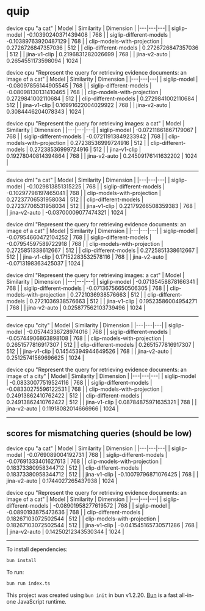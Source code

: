 # quip


device cpu
"a cat"
| Model | Similarity | Dimension |
|---|---|---|
| siglip-model | -0.10390240371439408 | 768 |
| siglip-different-models | -0.10389763920487129 | 768 |
| clip-models-with-projection | 0.2726726847357036 | 512 |
| clip-different-models | 0.2726726847357036 | 512 |
| jina-v1-clip | 0.2196831282026699 | 768 |
| jina-v2-auto | 0.2654551173598094 | 1024 |


device cpu
"Represent the query for retrieving evidence documents: an image of a cat"
| Model | Similarity | Dimension |
|---|---|---|
| siglip-model | -0.08097856144905545 | 768 |
| siglip-different-models | -0.08098130131410465 | 768 |
| clip-models-with-projection | 0.2729841002110684 | 512 |
| clip-different-models | 0.2729841002110684 | 512 |
| jina-v1-clip | 0.16991622004029922 | 768 |
| jina-v2-auto | 0.3084446204078343 | 1024 |


device cpu
"Represent the query for retrieving images: a cat"
| Model | Similarity | Dimension |
|---|---|---|
| siglip-model | -0.07211861867179067 | 768 |
| siglip-different-models | -0.07211913849233942 | 768 |
| clip-models-with-projection | 0.27238536999724916 | 512 |
| clip-different-models | 0.27238536999724916 | 512 |
| jina-v1-clip | 0.19278040814394864 | 768 |
| jina-v2-auto | 0.24509176141632202 | 1024 |


---


device dml
"a cat"
| Model | Similarity | Dimension |
|---|---|---|
| siglip-model | -0.1029813851315225 | 768 |
| siglip-different-models | -0.10297798197465041 | 768 |
| clip-models-with-projection | 0.27237706531958034 | 512 |
| clip-different-models | 0.27237706531958034 | 512 |
| jina-v1-clip | 0.22179266508359383 | 768 |
| jina-v2-auto | -0.03700009077474321 | 1024 |


device dml
"Represent the query for retrieving evidence documents: an image of a cat"
| Model | Similarity | Dimension |
|---|---|---|
| siglip-model | -0.07954660472104252 | 768 |
| siglip-different-models | -0.07954597589722918 | 768 |
| clip-models-with-projection | 0.2725851338612667 | 512 |
| clip-different-models | 0.2725851338612667 | 512 |
| jina-v1-clip | 0.17152283532578116 | 768 |
| jina-v2-auto | -0.0713198363425037 | 1024 |


device dml
"Represent the query for retrieving images: a cat"
| Model | Similarity | Dimension |
|---|---|---|
| siglip-model | -0.07135458878166341 | 768 |
| siglip-different-models | -0.07136756650506305 | 768 |
| clip-models-with-projection | 0.2721036938576663 | 512 |
| clip-different-models | 0.2721036938576663 | 512 |
| jina-v1-clip | 0.19523586004954271 | 768 |
| jina-v2-auto | 0.025877562103739496 | 1024 |


---


device cpu
"city"
| Model | Similarity | Dimension |
|---|---|---|
| siglip-model | -0.05744336728974016 | 768 |
| siglip-different-models | -0.05744906863898108 | 768 |
| clip-models-with-projection | 0.2651577816917307 | 512 |
| clip-different-models | 0.2651577816917307 | 512 |
| jina-v1-clip | 0.14545394944649526 | 768 |
| jina-v2-auto | 0.25125741569696625 | 1024 |


device cpu
"Represent the query for retrieving evidence documents: an image of a city"
| Model | Similarity | Dimension |
|---|---|---|
| siglip-model | -0.08330077519524116 | 768 |
| siglip-different-models | -0.08330275596122531 | 768 |
| clip-models-with-projection | 0.24913862410762422 | 512 |
| clip-different-models | 0.24913862410762422 | 512 |
| jina-v1-clip | 0.08784875971635321 | 768 |
| jina-v2-auto | 0.11918082014666966 | 1024 |

---

## scores for mismatching queries (should be low)

device cpu
"a cat"
| Model | Similarity | Dimension |
|---|---|---|
| siglip-model | -0.0769089004192731 | 768 |
| siglip-different-models | -0.07691333401627613 | 768 |
| clip-models-with-projection | 0.18373380958344712 | 512 |
| clip-different-models | 0.18373380958344712 | 512 |
| jina-v1-clip | -0.10079796871076425 | 768 |
| jina-v2-auto | 0.1744027265437938 | 1024 |

device cpu
"Represent the query for retrieving evidence documents: an image of a cat"
| Model | Similarity | Dimension |
|---|---|---|
| siglip-different-models | -0.08901958277619572 | 768 |
| siglip-model | -0.0890193875473636 | 768 |
| clip-different-models | 0.18267103072502544 | 512 |
| clip-models-with-projection | 0.18267103072502544 | 512 |
| jina-v1-clip | -0.041545165730571286 | 768 |
| jina-v2-auto | 0.14250212343530344 | 1024 |



---

To install dependencies:

```bash
bun install
```

To run:

```bash
bun run index.ts
```

This project was created using `bun init` in bun v1.2.20. [Bun](https://bun.com) is a fast all-in-one JavaScript runtime.

